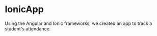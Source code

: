 # IonicApp
Using the Angular and Ionic frameworks, we created an app to track a student's attendance.
